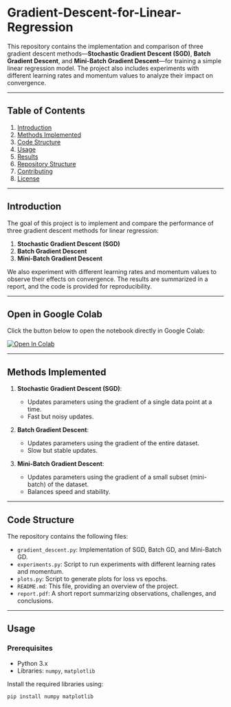# Gradient-Descent-for-Linear-Regression

This repository contains the implementation and comparison of three gradient descent methods—**Stochastic Gradient Descent (SGD)**, **Batch Gradient Descent**, and **Mini-Batch Gradient Descent**—for training a simple linear regression model. The project also includes experiments with different learning rates and momentum values to analyze their impact on convergence.

---

## **Table of Contents**
1. [Introduction](#introduction)
2. [Methods Implemented](#methods-implemented)
3. [Code Structure](#code-structure)
4. [Usage](#usage)
5. [Results](#results)
6. [Repository Structure](#repository-structure)
7. [Contributing](#contributing)
8. [License](#license)

---

## **Introduction**

The goal of this project is to implement and compare the performance of three gradient descent methods for linear regression:
1. **Stochastic Gradient Descent (SGD)**
2. **Batch Gradient Descent**
3. **Mini-Batch Gradient Descent**

We also experiment with different learning rates and momentum values to observe their effects on convergence. The results are summarized in a report, and the code is provided for reproducibility.

---

## **Open in Google Colab**

Click the button below to open the notebook directly in Google Colab:

<a href="https://colab.research.google.com/github/kainat5008/Gradient-Descent-for-Linear-Regression/blob/main/Assignment2 (1).ipynb" target="_blank">
  <img src="https://colab.research.google.com/assets/colab-badge.svg" alt="Open In Colab"/>
</a>

---

## **Methods Implemented**

1. **Stochastic Gradient Descent (SGD)**:
   - Updates parameters using the gradient of a single data point at a time.
   - Fast but noisy updates.

2. **Batch Gradient Descent**:
   - Updates parameters using the gradient of the entire dataset.
   - Slow but stable updates.

3. **Mini-Batch Gradient Descent**:
   - Updates parameters using the gradient of a small subset (mini-batch) of the dataset.
   - Balances speed and stability.

---

## **Code Structure**

The repository contains the following files:
- `gradient_descent.py`: Implementation of SGD, Batch GD, and Mini-Batch GD.
- `experiments.py`: Script to run experiments with different learning rates and momentum.
- `plots.py`: Script to generate plots for loss vs epochs.
- `README.md`: This file, providing an overview of the project.
- `report.pdf`: A short report summarizing observations, challenges, and conclusions.

---

## **Usage**

### **Prerequisites**
- Python 3.x
- Libraries: `numpy`, `matplotlib`

Install the required libraries using:
```bash
pip install numpy matplotlib
